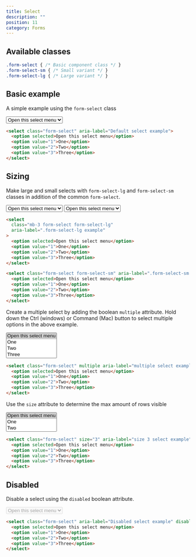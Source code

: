```yaml
---
title: Select
description: ""
position: 11
category: Forms
---
```


## Available classes

```css
.form-select { /* Basic component class */ }
.form-select-sm { /* Small variant */ }
.form-select-lg { /* Large variant */ }
```

## Basic example

A simple example using the `form-select` class

<div class="bd-example">
  <select class="form-select" aria-label="Default select example">
    <option selected>Open this select menu</option>
    <option value="1">One</option>
    <option value="2">Two</option>
    <option value="3">Three</option>
  </select>
</div>

```html
<select class="form-select" aria-label="Default select example">
  <option selected>Open this select menu</option>
  <option value="1">One</option>
  <option value="2">Two</option>
  <option value="3">Three</option>
</select>
```

## Sizing

Make large and small selects with `form-select-lg` and `form-select-sm` classes in addition of the common `form-select`.

<div class="bd-example">
  <select class="mb-3 form-select form-select-lg" aria-label=".form-select-lg example">
    <option selected>Open this select menu</option>
    <option value="1">One</option>
    <option value="2">Two</option>
    <option value="3">Three</option>
  </select>
  <select class="form-select form-select-sm" aria-label=".form-select-sm example">
    <option selected>Open this select menu</option>
    <option value="1">One</option>
    <option value="2">Two</option>
    <option value="3">Three</option>
  </select>
</div>

```html
<select
  class="mb-3 form-select form-select-lg"
  aria-label=".form-select-lg example"
>
  <option selected>Open this select menu</option>
  <option value="1">One</option>
  <option value="2">Two</option>
  <option value="3">Three</option>
</select>

<select class="form-select form-select-sm" aria-label=".form-select-sm example">
  <option selected>Open this select menu</option>
  <option value="1">One</option>
  <option value="2">Two</option>
  <option value="3">Three</option>
</select>
```

Create a multiple select by adding the boolean `multiple` attribute. Hold down the Ctrl (windows) or Command (Mac) button to select multiple options in the above example.

<div class="bd-example">
  <select class="form-select" multiple aria-label="multiple select example">
    <option selected>Open this select menu</option>
    <option value="1">One</option>
    <option value="2">Two</option>
    <option value="3">Three</option>
  </select>
</div>

```html
<select class="form-select" multiple aria-label="multiple select example">
  <option selected>Open this select menu</option>
  <option value="1">One</option>
  <option value="2">Two</option>
  <option value="3">Three</option>
</select>
```

Use the `size` attribute to determine the max amount of rows visible

<div class="bd-example">
  <select class="form-select" size="3" aria-label="size 3 select example">
    <option selected>Open this select menu</option>
    <option value="1">One</option>
    <option value="2">Two</option>
    <option value="3">Three</option>
  </select>
</div>

```html
<select class="form-select" size="3" aria-label="size 3 select example">
  <option selected>Open this select menu</option>
  <option value="1">One</option>
  <option value="2">Two</option>
  <option value="3">Three</option>
</select>
```

## Disabled

Disable a select using the `disabled` boolean attribute.

<div class="bd-example">
  <select class="form-select" aria-label="Disabled select example" disabled>
    <option selected>Open this select menu</option>
    <option value="1">One</option>
    <option value="2">Two</option>
    <option value="3">Three</option>
  </select>
</div>

```html
<select class="form-select" aria-label="Disabled select example" disabled>
  <option selected>Open this select menu</option>
  <option value="1">One</option>
  <option value="2">Two</option>
  <option value="3">Three</option>
</select>
```
